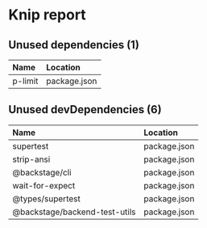 # Knip report

## Unused dependencies (1)

| Name    | Location     |
|:--------|:-------------|
| p-limit | package.json |

## Unused devDependencies (6)

| Name                          | Location     |
|:------------------------------|:-------------|
| supertest                     | package.json |
| strip-ansi                    | package.json |
| @backstage/cli                | package.json |
| wait-for-expect               | package.json |
| @types/supertest              | package.json |
| @backstage/backend-test-utils | package.json |

